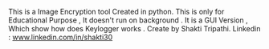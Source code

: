 This is a Image Encryption tool  Created in python. This is only for Educational Purpose , It doesn't run on background . It is a GUI Version , Which show how does Keylogger works . Create by Shakti Tripathi. Linkedin : www.linkedin.com/in/shakti30
